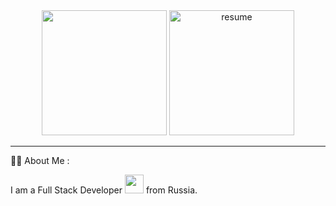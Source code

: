 <div align="center" id="badges">
   <img src="https://media.giphy.com/media/NytMLKyiaIh6VH9SPm/giphy.gif" height="200"/>
  <a target="_blank" href="https://sweetcv.com/wc19aj~8wf~zt">
    <img src="https://cdn.pngsumo.com/resume-resume-png-resume-png-1024_1024.png" alt="resume" height="200"/>
  </a>
</div>

---

:man_technologist: About Me :

I am a Full Stack Developer <img src="https://media.giphy.com/media/Zc0zSSoAukbte/giphy.gif" width="30"> from Russia.
